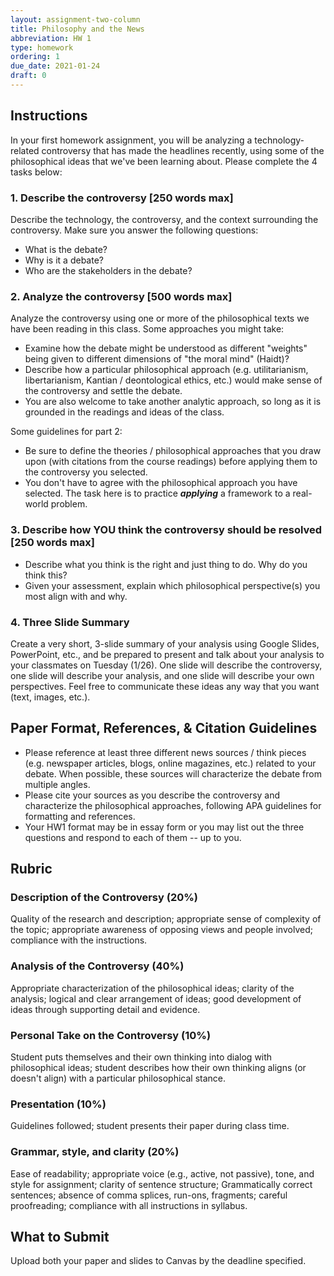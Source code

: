 ```yaml
---
layout: assignment-two-column
title: Philosophy and the News
abbreviation: HW 1
type: homework
ordering: 1
due_date: 2021-01-24
draft: 0
---
```


## Instructions
In your first homework assignment, you will be analyzing a technology-related controversy that has made the headlines recently, using some of the philosophical ideas that we've been learning about. Please complete the 4 tasks below:

### 1. Describe the controversy [250 words max] 
Describe the technology, the controversy, and the context surrounding the controversy. Make sure you answer the following questions:

* What is the debate?
* Why is it a debate?
* Who are the stakeholders in the debate?

### 2. Analyze the controversy [500 words max] 
Analyze the controversy using one or more of the philosophical texts we have been reading in this class. Some approaches you might take:

* Examine how the debate might be understood as different "weights" being given to different dimensions of "the moral mind" (Haidt)?
* Describe how a particular philosophical approach (e.g. utilitarianism, libertarianism, Kantian / deontological ethics, etc.) would make sense of the controversy and settle the debate.
* You are also welcome to take another analytic approach, so long as it is grounded in the readings and ideas of the class.

Some guidelines for part 2:

* Be sure to define the theories / philosophical approaches that you draw upon (with citations from the course readings) before applying them to the controversy you selected.
* You don't have to agree with the philosophical approach you have selected. The task here is to practice ***applying*** a framework to a real-world problem.

### 3. Describe how YOU think the controversy should be resolved [250 words max]

* Describe what you think is the right and just thing to do. Why do you think this?
* Given your assessment, explain which philosophical perspective(s) you most align with and why.

### 4. Three Slide Summary
Create a very short, 3-slide summary of your analysis using Google Slides, PowerPoint, etc., and be prepared to present and talk about your analysis to your classmates on Tuesday (1/26). One slide will describe the controversy, one slide will describe your analysis, and one slide will describe your own perspectives. Feel free to communicate these ideas any way that you want (text, images, etc.). 

## Paper Format, References, & Citation Guidelines
* Please reference at least three different news sources / think pieces (e.g. newspaper articles, blogs, online magazines, etc.) related to your debate. When possible, these sources will characterize the debate from multiple angles.
* Please cite your sources as you describe the controversy and characterize the philosophical approaches, following APA guidelines for formatting and references. 
* Your HW1 format may be in essay form or you may list out the three questions and respond to each of them -- up to you.

## Rubric
### Description of the Controversy (20%)
Quality of the research and description; appropriate sense of complexity of the topic; appropriate awareness of opposing views and people involved; compliance with the instructions.

### Analysis of the Controversy (40%)
Appropriate characterization of the philosophical ideas; clarity of the analysis; logical and clear arrangement of ideas; good development of ideas through supporting detail and evidence.

### Personal Take on the Controversy (10%)
Student puts themselves and their own thinking into dialog with philosophical ideas; student describes how their own thinking aligns (or doesn't align) with a particular philosophical stance.

### Presentation (10%) 
Guidelines followed; student presents their paper during class time.

### Grammar, style, and clarity (20%)
Ease of readability; appropriate voice (e.g., active, not passive), tone, and style for assignment; clarity of sentence structure; Grammatically correct sentences; absence of comma splices, run-ons, fragments; careful proofreading; compliance with all instructions in syllabus.

## What to Submit
Upload both your paper and slides to Canvas by the deadline specified.
